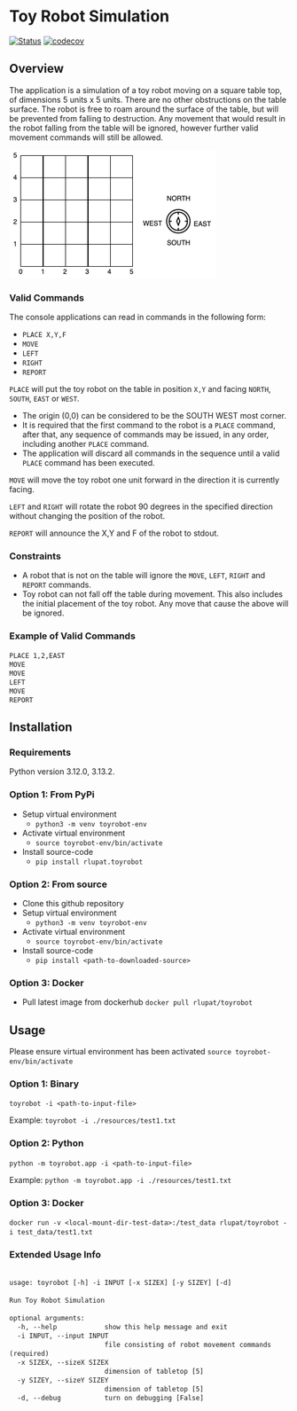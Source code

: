 # Toy Robot Simulation

[![Status](https://github.com/rlupat/ToyRobotProject/workflows/Unit-Tests/badge.svg)](https://github.com/rlupat/ToyRobotProject/actions)
[![codecov](https://codecov.io/github/rlupat/ToyRobotProject/branch/master/graph/badge.svg?token=MSE9S7D2ZH)](https://codecov.io/github/rlupat/ToyRobotProject)

## Overview 

The application is a simulation of a toy robot moving on a square table top, of dimensions 5 units x 5 units. 
There are no other obstructions on the table surface. 
The robot is free to roam around the surface of the table, but will be prevented from falling to destruction. 
Any movement that would result in the robot falling from the table will be ignored, 
however further valid movement commands will still be allowed.

![TableTop Diagram](docs/diagram/tabletop.drawio.png)

### Valid Commands

The console applications can read in commands in the following form:
- `PLACE X,Y,F`
- `MOVE`
- `LEFT`
- `RIGHT`
- `REPORT`

`PLACE` will put the toy robot on the table in position `X,Y` and facing `NORTH`, `SOUTH`, `EAST` or `WEST`.
- The origin (0,0) can be considered to be the SOUTH WEST most corner. 
- It is required that the first command to the robot is a `PLACE` command, after that, 
  any sequence of commands may be issued, in any order, including another `PLACE` command.   
- The application will discard all commands in the sequence until a valid `PLACE` command has been executed.


`MOVE` will move the toy robot one unit forward in the direction it is currently facing.

`LEFT` and `RIGHT` will rotate the robot 90 degrees in the specified direction without changing the position of the robot.

`REPORT` will announce the X,Y and F of the robot to stdout.

### Constraints

- A robot that is not on the table will ignore the `MOVE`, `LEFT`, `RIGHT` and `REPORT` commands.
- Toy robot can not fall off the table during movement. This also includes the initial placement of the toy robot.
Any move that cause the above will be ignored. 

### Example of Valid Commands

```
PLACE 1,2,EAST
MOVE
MOVE
LEFT
MOVE
REPORT
```

## Installation

### Requirements

Python version 3.12.0, 3.13.2. 

### Option 1: From PyPi

- Setup virtual environment
    - `python3 -m venv toyrobot-env`
- Activate virtual environment
    - `source toyrobot-env/bin/activate`
- Install source-code 
    - `pip install rlupat.toyrobot`

### Option 2: From source

- Clone this github repository
- Setup virtual environment
    - `python3 -m venv toyrobot-env`
- Activate virtual environment
    - `source toyrobot-env/bin/activate`
- Install source-code 
    - `pip install <path-to-downloaded-source>`

### Option 3: Docker

- Pull latest image from dockerhub
  `docker pull rlupat/toyrobot`

## Usage

Please ensure virtual environment has been activated 
  `source toyrobot-env/bin/activate`
  
### Option 1: Binary

`toyrobot -i <path-to-input-file>`

Example: `toyrobot -i ./resources/test1.txt`

### Option 2: Python 

`python -m toyrobot.app -i <path-to-input-file>`

Example: `python -m toyrobot.app -i ./resources/test1.txt`

### Option 3: Docker

`docker run -v <local-mount-dir-test-data>:/test_data rlupat/toyrobot -i test_data/test1.txt`

### Extended Usage Info

```shell

usage: toyrobot [-h] -i INPUT [-x SIZEX] [-y SIZEY] [-d]

Run Toy Robot Simulation

optional arguments:
  -h, --help            show this help message and exit
  -i INPUT, --input INPUT
                        file consisting of robot movement commands (required)
  -x SIZEX, --sizeX SIZEX
                        dimension of tabletop [5]
  -y SIZEY, --sizeY SIZEY
                        dimension of tabletop [5]
  -d, --debug           turn on debugging [False]


```
  


